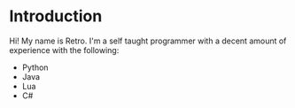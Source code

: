 # Introduction
Hi!  My name is Retro.  I'm a self taught programmer with a decent amount of experience with the following:
* Python
* Java
* Lua
* C#
